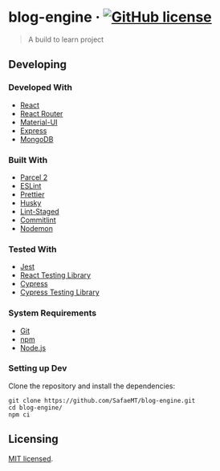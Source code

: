 # blog-engine &middot; [![GitHub license](https://img.shields.io/badge/license-MIT-blue.svg?style=flat-square)](LICENSE)

> A build to learn project

## Developing

### Developed With

- [React](https://reactjs.org/)
- [React Router](https://reactrouter.com/)
- [Material-UI](https://material-ui.com/)
- [Express](https://expressjs.com/)
- [MongoDB](https://www.mongodb.com/)

### Built With
- [Parcel 2](https://v2.parceljs.org/)
- [ESLint](https://eslint.org/)
- [Prettier](https://prettier.io/)
- [Husky](https://typicode.github.io/husky/#/)
- [Lint-Staged](https://github.com/okonet/lint-staged#readme)
- [Commitlint](https://commitlint.js.org/#/)
- [Nodemon](https://nodemon.io/)

### Tested With

- [Jest](https://jestjs.io/)
- [React Testing Library](https://testing-library.com/docs/react-testing-library/intro/)
- [Cypress](https://www.cypress.io/)
- [Cypress Testing Library](https://testing-library.com/docs/cypress-testing-library/intro/)

### System Requirements

- [Git](https://git-scm.com/)
- [npm](https://www.npmjs.com/)
- [Node.js](https://nodejs.org/)

### Setting up Dev

Clone the repository and install the dependencies:

```shell
git clone https://github.com/SafaeMT/blog-engine.git
cd blog-engine/
npm ci
```

## Licensing

[MIT licensed](LICENSE).
